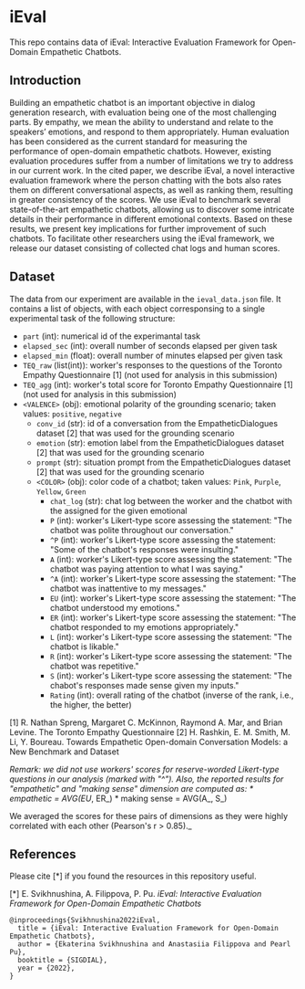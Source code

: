 # iEval

This repo contains data of iEval: Interactive Evaluation Framework for Open-Domain Empathetic Chatbots.

## Introduction
Building an empathetic chatbot is an important objective in dialog generation research, with evaluation being one of the most challenging parts. By empathy, we mean the ability to understand and relate to the speakers’ emotions, and respond to them appropriately. Human evaluation has been considered as the current standard for measuring the performance of open-domain empathetic chatbots. However, existing evaluation procedures suffer from a number of limitations we try to address in our current work. In the cited paper, we describe iEval, a novel interactive evaluation framework where the person chatting with the bots also rates them on different conversational aspects, as well as ranking them, resulting in greater consistency of the scores. We use iEval to benchmark several state-of-the-art empathetic chatbots, allowing us to discover some intricate details in their performance in different emotional contexts. Based on these results, we present key implications for further improvement of such chatbots. To facilitate other researchers using the iEval framework, we release our dataset consisting of collected chat logs and human scores.

## Dataset
The data from our experiment are available in the `ieval_data.json` file. It contains a list of objects, with each object corresponsing to a single experimental task of the following structure:

- `part` (int): numerical id of the experimantal task
- `elapsed_sec` (int): overall number of seconds elapsed per given task
- `elapsed_min` (float): overall number of minutes elapsed per given task
- `TEQ_raw` (list(int)): worker's responses to the questions of the Toronto Empathy Questionnaire [1] (not used for analysis in this submission)
- `TEQ_agg` (int): worker's total score for Toronto Empathy Questionnaire [1] (not used for analysis in this submission)
- `<VALENCE>` (obj): emotional polarity of the grounding scenario; taken values: `positive`, `negative`
  - `conv_id` (str): id of a conversation from the EmpatheticDialogues dataset [2] that was used for the grounding scenario
  - `emotion` (str): emotion label from the EmpatheticDialogues dataset [2] that was used for the grounding scenario
  - `prompt` (str): situation prompt from the EmpatheticDialogues dataset [2] that was used for the grounding scenario
  - `<COLOR>` (obj): color code of a chatbot; taken values: `Pink`, `Purple`, `Yellow`, `Green`
    - `chat_log` (str): chat log between the worker and the chatbot with the assigned <COLOR> for the given emotional <VALENCE>
    - `P` (int): worker's Likert-type score assessing the statement: "The chatbot was polite throughout our conversation."
    - `^P` (int): worker's Likert-type score assessing the statement: "Some of the chatbot's responses were insulting."
    - `A` (int): worker's Likert-type score assessing the statement: "The chatbot was paying attention to what I was saying."
    - `^A` (int): worker's Likert-type score assessing the statement: "The chatbot was inattentive to my messages."
    - `EU` (int): worker's Likert-type score assessing the statement: "The chatbot understood my emotions."
    - `ER` (int): worker's Likert-type score assessing the statement: "The chatbot responded to my emotions appropriately."
    - `L` (int): worker's Likert-type score assessing the statement: "The chatbot is likable."
    - `R` (int): worker's Likert-type score assessing the statement: "The chatbot was repetitive."
    - `S` (int): worker's Likert-type score assessing the statement: "The chabot's responses made sense given my inputs."
    - `Rating` (int): overall rating of the chatbot (inverse of the rank, i.e., the higher, the better)
    

[1] R. Nathan Spreng, Margaret C. McKinnon, Raymond A. Mar, and Brian Levine. The Toronto Empathy Questionnaire
[2] H. Rashkin, E. M. Smith, M. Li, Y. Boureau. Towards Empathetic Open-domain Conversation Models: a New Benchmark and Dataset

_Remark: we did not use workers' scores for reserve-worded Likert-type questions in our analysis (marked with "^"). Also, the reported results for "empathetic" and "making sense" dimension are computed as:
	* empathetic = AVG(EU_<COLOR>, ER_<COLOR>)
	* making sense = AVG(A_<COLOR>, S_<COLOR>)

We averaged the scores for these pairs of dimensions as they were highly correlated with each other (Pearson's r > 0.85)._

## References

Please cite [*] if you found the resources in this repository useful.

[*] E. Svikhnushina, A. Filippova, P. Pu. *iEval: Interactive Evaluation Framework for Open-Domain Empathetic Chatbots*

```
@inproceedings{Svikhnushina2022iEval,
  title = {iEval: Interactive Evaluation Framework for Open-Domain Empathetic Chatbots},
  author = {Ekaterina Svikhnushina and Anastasiia Filippova and Pearl Pu},
  booktitle = {SIGDIAL},
  year = {2022},
}
```

